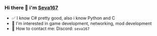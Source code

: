 ### Hi there 👋 i'm [Seva167](https://github.com/Seva167)
- ✅ I know C# pretty good, also i know Python and C
- 👀 I'm interested in game development, networking, mod development
- 💬 How to contact me: Discord: `seva167`
